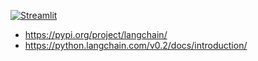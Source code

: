 [![Streamlit](https://img.shields.io/badge/Streamlit-1.2.0-FF4B4B.svg?style=flat&logo=Streamlit&logoColor=white)](https://streamlit.io)


* https://pypi.org/project/langchain/
* https://python.langchain.com/v0.2/docs/introduction/
